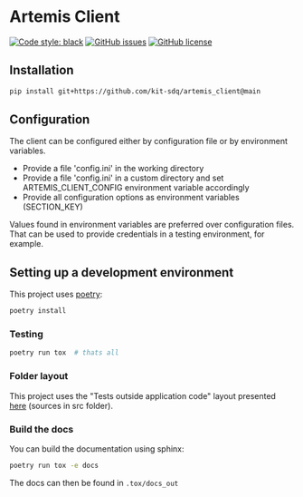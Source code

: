 # Artemis Client

[![Code style: black](https://img.shields.io/badge/code%20style-black-000000.svg)](https://github.com/psf/black)
[![GitHub issues](https://img.shields.io/github/issues/kit-sdq/artemis_client.svg?style=square)](https://github.com/kit-sdq/artemis_client/issues)
[![GitHub license](https://img.shields.io/badge/license-MIT-blue.svg?style=square)](https://github.com/kit-sdq/artemis_client/blob/main/LICENSE.md)

## Installation
```bash
pip install git+https://github.com/kit-sdq/artemis_client@main
```

## Configuration
The client can be configured either by configuration file or by environment variables.

- Provide a file 'config.ini' in the working directory
- Provide a file 'config.ini' in a custom directory and set ARTEMIS_CLIENT_CONFIG environment variable accordingly
- Provide all configuration options as environment variables (SECTION_KEY)

Values found in environment variables are preferred over configuration files. That can be used to provide credentials in a testing environment, for example.


## Setting up a development environment

This project uses [poetry](https://python-poetry.org/):
```bash
poetry install
```


### Testing

```bash
poetry run tox  # thats all
```

### Folder layout
This project uses the "Tests outside application code" layout presented [here](https://docs.pytest.org/en/6.2.x/goodpractices.html#test-discovery) (sources in src folder).

### Build the docs
You can build the documentation using sphinx:

```bash
poetry run tox -e docs
```

The docs can then be found in `.tox/docs_out`
